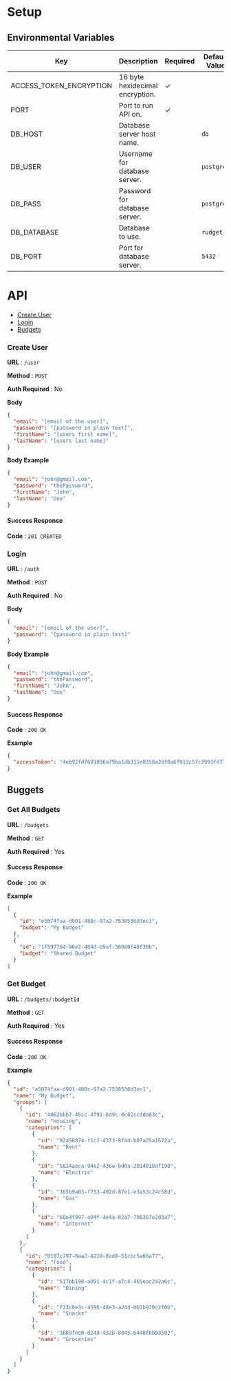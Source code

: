 # Setup

## Environmental Variables

| Key                     | Description                     | Required | Default Value |
| ----------------------- | ------------------------------- | -------- | ------------- |
| ACCESS_TOKEN_ENCRYPTION | 16 byte hexidecimal encryption. | ✓        |               |
| PORT                    | Port to run API on.             | ✓        |               |
| DB_HOST                 | Database server host name.      |          | `db`          |
| DB_USER                 | Username for database server.   |          | `postgres`    |
| DB_PASS                 | Password for database server.   |          | `postgres`    |
| DB_DATABASE             | Database to use.                |          | `rudget`      |
| DB_PORT                 | Port for database server.       |          | `5432`        |

# API

- [Create User](#create-user)
- [Login](#login)
- [Budgets](#budgets)

### Create User

**URL** : `/user`

**Method** : `POST`

**Auth Required** : No

**Body**

```json
{
  "email": "[email of the user]",
  "password": "[password in plain text]",
  "firstName": "[users first name]",
  "lastName": "[users last name]"
}
```

**Body Example**

```json
{
  "email": "john@gmail.com",
  "password": "thePassword",
  "firstName": "John",
  "lastName": "Doe"
}
```

#### Success Response

**Code** : `201 CREATED`

### Login

**URL** : `/auth`

**Method** : `POST`

**Auth Required** : No

**Body**

```json
{
  "email": "[email of the user]",
  "password": "[password in plain text]"
}
```

**Body Example**

```json
{
  "email": "john@gmail.com",
  "password": "thePassword",
  "firstName": "John",
  "lastName": "Doe"
}
```

#### Success Response

**Code** : `200 OK`

**Example**

```json
{
  "accessToken": "4eb92fd7691096a79ba1db311e8358a28f0a6f913c57c3993fd714148620309d259a8438d082824582c6f4a36616abf40023efa574ac8c78e162d87fe565a8c3"
}
```

## Buggets

### Get All Budgets

**URL** : `/budgets`

**Method** : `GET`

**Auth Required** : Yes

#### Success Response

**Code** : `200 OK`

**Example**

```json
[
  {
    "id": "e5074faa-d901-488c-97a2-7538536d3ec1",
    "budget": "My Budget"
  },
  {
    "id": "1f597704-90e2-404d-b9af-36040f40f30b",
    "budget": "Shared Budget"
  }
]
```

### Get Budget

**URL** : `/budgets/:budgetId`

**Method** : `GET`

**Auth Required** : Yes

#### Success Response

**Code** : `200 OK`

**Example**

```json
{
  "id": "e5074faa-d901-488c-97a2-7538536d3ec1",
  "name": "My Budget",
  "groups": [
    {
      "id": "4062bbb7-45cc-4f91-8d9c-0c82ccdda83c",
      "name": "Housing",
      "categories": [
        {
          "id": "92a58074-f1c1-4373-8f4d-b07a25a1672a",
          "name": "Rent"
        },
        {
          "id": "5814aeca-94e2-436e-bd0a-2014010af190",
          "name": "Electric"
        },
        {
          "id": "365b9a03-f733-402d-87e1-e3a53c24c58d",
          "name": "Gas"
        },
        {
          "id": "60e4f997-a94f-4e4a-82a7-796367e2d3a7",
          "name": "Internet"
        }
      ]
    },
    {
      "id": "0107c797-8aa2-4218-8ad8-51cbc5a66a77",
      "name": "Food",
      "categories": [
        {
          "id": "517bb198-a091-4c1f-a7c4-465eac242a6c",
          "name": "Dining"
        },
        {
          "id": "f23c0e3c-a596-48e3-a24d-061b970c2f0b",
          "name": "Snacks"
        },
        {
          "id": "38b9fee0-d24d-432b-8045-6448fbb9a502",
          "name": "Groceries"
        }
      ]
    }
  ]
}
```
